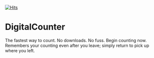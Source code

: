 [![Hits](https://hits.sh/github.com/nullifye/DigitalCounter.svg)](https://hits.sh/github.com/nullifye/DigitalCounter/)

# DigitalCounter
The fastest way to count. No downloads. No fuss. Begin counting now. Remembers your counting even after you leave; simply return to pick up where you left.
